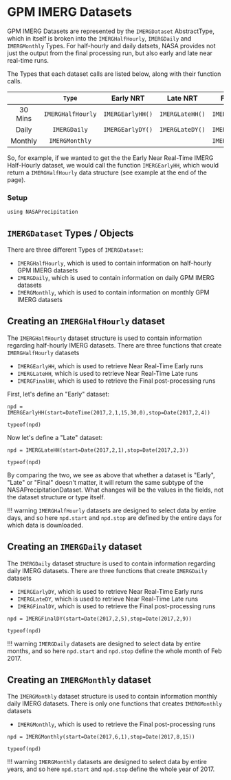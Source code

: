 # GPM IMERG Datasets

GPM IMERG Datasets are represented by the `IMERGDataset` AbstractType, which in itself is broken into the `IMERGHalfHourly`, `IMERGDaily` and `IMERGMonthly` Types.  For half-hourly and daily datsets, NASA provides not just the output from the final processing run, but also early and late near real-time runs.

The Types that each dataset calls are listed below, along with their function calls.

|           |       `Type`      |    Early NRT     |    Late NRT     |    Final NRT     |
| :-------: | :---------------: | :--------------: | :-------------: | :--------------: |
|  30 Mins  | `IMERGHalfHourly` | `IMERGEarlyHH()` | `IMERGLateHH()` | `IMERGFinalHH()` |
|   Daily   |    `IMERGDaily`   | `IMERGEarlyDY()` | `IMERGLateDY()` | `IMERGFinalDY()` |
|  Monthly  |   `IMERGMonthly`  |                  |                 | `IMERGMonthly()` |

So, for example, if we wanted to get the the Early Near Real-Time IMERG Half-Hourly dataset, we would call the function `IMERGEarlyHH`, which would return a `IMERGHalfHourly` data structure (see example at the end of the page).

### Setup
```@example imerg
using NASAPrecipitation
```

## `IMERGDataset` Types / Objects

There are three different Types of `IMERGDataset`:
* `IMERGHalfHourly`, which is used to contain information on half-hourly GPM IMERG datasets
* `IMERGDaily`, which is used to contain information on daily GPM IMERG datasets
* `IMERGMonthly`, which is used to contain information on monthly GPM IMERG datasets

## Creating an `IMERGHalfHourly` dataset

The `IMERGHalfHourly` dataset structure is used to contain information regarding half-hourly IMERG datasets.  There are three functions that create `IMERGHalfHourly` datasets
* `IMERGEarlyHH`, which is used to retrieve Near Real-Time Early runs
* `IMERGLateHH`, which is used to retrieve Near Real-Time Late runs
* `IMERGFinalHH`, which is used to retrieve the Final post-processing runs

First, let's define an "Early" dataset:

```@example imerg
npd = IMERGEarlyHH(start=DateTime(2017,2,1,15,30,0),stop=Date(2017,2,4))
```
```@example imerg
typeof(npd)
```

Now let's define a "Late" dataset:

```@example imerg
npd = IMERGLateHH(start=Date(2017,2,1),stop=Date(2017,2,3))
```
```@example imerg
typeof(npd)
```

By comparing the two, we see as above that whether a dataset is "Early", "Late" or "Final" doesn't matter, it will return the same subtype of the NASAPrecipitationDataset. What changes will be the values in the fields, not the dataset structure or type itself.

!!! warning
    `IMERGHalfHourly` datasets are designed to select data by entire days, and so here `npd.start` and `npd.stop` are defined by the entire days for which data is downloaded.

## Creating an `IMERGDaily` dataset

The `IMERGDaily` dataset structure is used to contain information regarding daily IMERG datasets.  There are three functions that create `IMERGDaily` datasets
* `IMERGEarlyDY`, which is used to retrieve Near Real-Time Early runs
* `IMERGLateDY`, which is used to retrieve Near Real-Time Late runs
* `IMERGFinalDY`, which is used to retrieve the Final post-processing runs

```@example imerg
npd = IMERGFinalDY(start=Date(2017,2,5),stop=Date(2017,2,9))
```
```@example imerg
typeof(npd)
```

!!! warning
    `IMERGDaily` datasets are designed to select data by entire months, and so here `npd.start` and `npd.stop` define the whole month of Feb 2017.

## Creating an `IMERGMonthly` dataset

The `IMERGMonthly` dataset structure is used to contain information monthly daily IMERG datasets.  There is only one functions that creates `IMERGMonthly` datasets
* `IMERGMonthly`, which is used to retrieve the Final post-processing runs

```@example imerg
npd = IMERGMonthly(start=Date(2017,6,1),stop=Date(2017,8,15))
```
```@example imerg
typeof(npd)
```

!!! warning
    `IMERGMonthly` datasets are designed to select data by entire years, and so here `npd.start` and `npd.stop` define the whole year of 2017.
